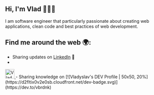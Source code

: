 ## Hi, I'm Vlad 👨🏻‍💻

I am software engineer that particularly passionate about creating web applications, clean code and best practices of web development.

## Find me around the web 🌍:
 - Sharing updates on [LinkedIn](https://www.linkedin.com/in/vladyslav-burdeniuk/) 💼
 - <a href="https://dev.to/vbrdnk">
  <img src="https://d2fltix0v2e0sb.cloudfront.net/dev-badge.svg" alt="Vladyslav's DEV Profile" height="30" width="30">
</a>
 - Sharing knowledge on [![Vladyslav's DEV Profile | 50x50, 20%](https://d2fltix0v2e0sb.cloudfront.net/dev-badge.svg)](https://dev.to/vbrdnk)
